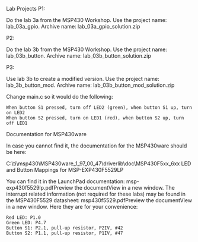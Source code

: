 Lab Projects
P1:

Do the lab 3a from the MSP430 Workshop. Use the project name: lab_03a_gpio. Archive name: lab_03a_gpio_solution.zip

P2:

Do the lab 3b from the MSP430 Workshop. Use the project name: lab_03b_button. Archive name: lab_03b_button_solution.zip

P3:

Use lab 3b to create a modified version. Use the project name: lab_3b_button_mod. Archive name: lab_03b_button_mod_solution.zip

Change main.c so it would do the following:

    When button S1 pressed, turn off LED2 (green), when button S1 up, turn on LED2
    When button S2 pressed, turn on LED1 (red), when button S2 up, turn off LED1

Documentation for MSP430ware

In case you cannot find it, the documentation for the MSP430ware should be here:

C:\ti\msp430\MSP430ware_1_97_00_47\driverlib\doc\MSP430F5xx_6xx
LED and Button Mappings for MSP-EXP430F5529LP

You can find it in the LaunchPad documentation: msp-exp430f5529lp.pdfPreview the documentView in a new window. The interrupt related information (not required for these labs) may be found in the MSP430F5529 datasheet: msp430f5529.pdfPreview the documentView in a new window. Here they are for your convenience:

    Red LED: P1.0
    Green LED: P4.7
    Button S1: P2.1, pull-up resistor, P2IV, #42
    Button S2: P1.1, pull-up resistor, P1IV, #47
